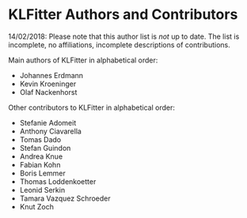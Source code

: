 # KLFitter Authors and Contributors

>>>
14/02/2018: Please note that this author list is _not_ up to date. The list is
incomplete, no affiliations, incomplete descriptions of contributions.
>>>

Main authors of KLFitter in alphabetical order:
 - Johannes Erdmann
 - Kevin Kroeninger
 - Olaf Nackenhorst

Other contributors to KLFitter in alphabetical order:
 - Stefanie Adomeit
 - Anthony Ciavarella
 - Tomas Dado
 - Stefan Guindon
 - Andrea Knue
 - Fabian Kohn
 - Boris Lemmer
 - Thomas Loddenkoetter
 - Leonid Serkin
 - Tamara Vazquez Schroeder
 - Knut Zoch
